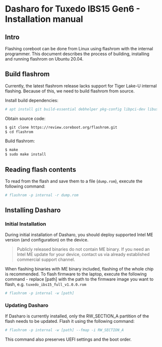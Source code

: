 # Dasharo for Tuxedo IBS15 Gen6 - Installation manual

## Intro

Flashing coreboot can be done from Linux using flashrom with the internal
programmer. This document describes the process of building, installing and
running flashrom on Ubuntu 20.04.

## Build flashrom

Currently, the latest flashrom release lacks support for Tiger Lake-U internal
flashing. Because of this, we need to build flashrom from source.

Install build dependencies:

```bash
# apt install git build-essential debhelper pkg-config libpci-dev libusb-1.0-0-dev libftdi1-dev meson
```

Obtain source code:

```bash
$ git clone https://review.coreboot.org/flashrom.git
$ cd flashrom
```

Build flashrom:

```bash
$ make
$ sudo make install
```

## Reading flash contents

To read from the flash and save them to a file (`dump.rom`), execute the
following command:

```bash
# flashrom -p internal -r dump.rom
```

## Installing Dasharo

### Initial Installation

During initial installation of Dasharo, you should deploy supported Intel ME
version (and configuration) on the device.

> Publicly released binaries do not contain ME binary. If you need an Intel ME
> update for your device, contact us via already established commercial support
> channel.

When flashing binaries with ME binary included, flashing of the whole chip is
recommended. To flash firmware to the laptop, execute the following command -
replace [path] with the path to the firmware image you want to flash, e.g.
`tuxedo_ibs15_full_v1.0.0.rom`

```bash
# flashrom -p internal -w [path]
```

### Updating Dasharo

If Dasharo is currently installed, only the RW_SECTION_A partition of the flash
needs to be updated. Flash it using the following command:

```bash
# flashrom -p internal -w [path] --fmap -i RW_SECTION_A
```

This command also preserves UEFI settings and the boot order.
